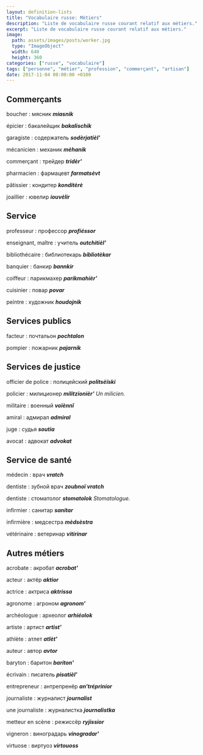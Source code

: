 ```yaml
---
layout: definition-lists
title: "Vocabulaire russe: Métiers"
description: "Liste de vocabulaire russe courant relatif aux métiers."
excerpt: "Liste de vocabulaire russe courant relatif aux métiers."
image:
  path: assets/images/posts/worker.jpg
  type: "ImageObject"
  width: 640
  height: 360
categories: ["russe", "vocabulaire"]
tags: ["personne", "métier", "profession", "commerçant", "artisan"]
date: 2017-11-04 00:00:00 +0100
---
```


## Commerçants

boucher
: мясник
*__miasnik__*

épicier
: бакалейщик
*__bakalischik__*

garagiste
: содержатель
*__sodèrjatièl'__*

mécanicien
: механик
*__mèhanik__*

commerçant
: трейдер
*__tridèr'__*

pharmacien
: фармацевт
*__farmatsèvt__*

pâtissier
: кондитер
*__konditèrè__*

joaillier
: ювелир
*__iouvèlir__*


## Service

professeur
: профессор
*__profiéssor__*

enseignant, maître
: учитель
*__outchitièl'__*

bibliothécaire
: библиотекарь
*__bibliotèkar__*

banquier
: банкир
*__bannkir__*

coiffeur
: парикмахер
*__parikmahièr'__*

cuisinier
: повар
*__povar__*

peintre
: художник
*__houdojnik__*


## Services publics

facteur
: почтальон
*__pochtalon__*

pompier
: пожарник
*__pajarnik__*


## Services de justice

officier de police
: полицейский
*__politsèïski__*

policier
: милиционер
*__militzionièr'__ Un milicien.*

militaire
: военный
*__voïènnî__*

amiral
: адмирал
*__admiral__*

juge
: судья
*__soutia__*

avocat
: адвокат
*__advokat__*


## Service de santé

médecin
: врач
*__vratch__*

dentiste
: зубной врач
*__zoubnoï vratch__*

dentiste
: стоматолог
*__stomatolok__ Stomatologue.*

infirmier
: санитар
*__sanitar__*

infirmière
: медсестра
*__mèdsèstra__*

vétérinaire
: ветеринар
*__vitirinar__*


## Autres métiers

acrobate
: акробат
*__acrobat'__*

acteur
: актëp
*__aktior__*

actrice
: актриса
*__aktrissa__*

agronome
: агроном
*__agronom'__*

archéologue
: археолог
*__arhiéolok__*

artiste
: артист
*__artist'__*

athlète
: атлет
*__atlèt'__*

auteur
: автор
*__avtor__*

baryton
: баритон
*__bariton'__*

écrivain
: писатель
*__pisatièl'__*

entrepreneur
: антрепренёр
*__an'tréprinior__*

journaliste
: журналист
*__journalist__*

une journaliste
: журналистка
*__journalistka__*

metteur en scène
: рeжиccëp
*__ryjissior__*

vigneron
: виноградарь
*__vinogradar'__*

virtuose
: виртуоз
*__virtouoss__*
